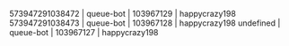 573947291038472 | queue-bot | 103967129 | happycrazy198
573947291038473 | queue-bot | 103967128 | happycrazy198
undefined | queue-bot | 103967127 | happycrazy198